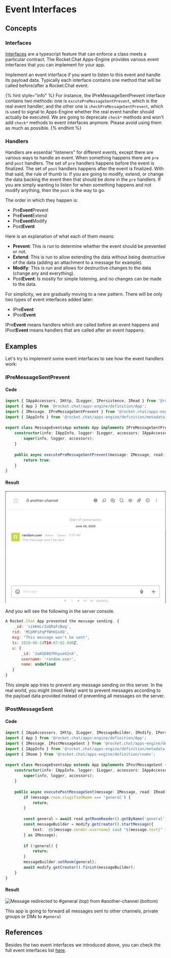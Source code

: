 # Event Interfaces

## Concepts

### Interfaces

[Interfaces](https://www.typescriptlang.org/docs/handbook/interfaces.html#class-types) are a typescript feature that can enforce a class meets a particular contract. The Rocket.Chat Apps-Engine provides various event interfaces that you can implement for your app.

Implement an event interface if you want to listen to this event and handle its payload data. Typically each interface contains one method that will be called before/after a Rocket.Chat event.

{% hint style="info" %}
For instance, the IPreMessageSentPrevent interface contains two methods: one is `excutePreMessageSentPrevent`, which is the real event handler; and the other one is `checkPreMessageSentPrevent`, which is used to signal to Apps-Engine whether the real event handler should actually be executed. We are going to deprecate `check*` methods and won't add `check*` methods to event interfaces anymore. Please avoid using them as much as possible.
{% endhint %}

### Handlers

Handlers are essential "listeners" for different events, except there are various ways to handle an event. When something happens there are `pre` and `post` handlers. The set of `pre` handlers happens before the event is finalized. The set of `post` handlers happens after the event is finalized. With that said, the rule of thumb is: if you are going to modify, extend, or change the data backing the event then that should be done in the `pre` handlers. If you are simply wanting to listen for when something happens and not modify anything, then the `post` is the way to go.

The order in which they happen is:

* Pre**Event**Prevent
* Pre**Event**Extend
* Pre**Event**Modify
* Post**Event**

Here is an explanation of what each of them means:

* **Prevent**: This is run to determine whether the event should be prevented or not.
* **Extend**: This is run to allow extending the data without being destructive of the data (adding an attachment to a message for example).
* **Modify**: This is run and allows for destructive changes to the data (change any and everything).
* Post**Event**: Is mostly for simple listening, and no changes can be made to the data.

For simplicity, we are gradually moving to a new pattern. There will be only two types of event interfaces added later:

* IPre**Event**
* IPost**Event**

IPre**Event** means handlers which are called before an event happens and IPost**Event** means handlers that are called after an event happens.

## Examples

Let's try to implement some event interfaces to see how the event handlers work:

### IPreMessageSentPrevent

#### Code

```typescript
import { IAppAccessors, IHttp, ILogger, IPersistence, IRead } from '@rocket.chat/apps-engine/definition/accessors';
import { App } from '@rocket.chat/apps-engine/definition/App';
import { IMessage, IPreMessageSentPrevent } from '@rocket.chat/apps-engine/definition/messages';
import { IAppInfo } from '@rocket.chat/apps-engine/definition/metadata';

export class MessageEventsApp extends App implements IPreMessageSentPrevent {
    constructor(info: IAppInfo, logger: ILogger, accessors: IAppAccessors) {
        super(info, logger, accessors);
    }

    public async executePreMessageSentPrevent(message: IMessage, read: IRead, http: IHttp, persistence: IPersistence): Promise<boolean> {
        return true;
    }
}
```

#### Result

![Message prevented by app](<../.gitbook/assets/image (18).png>)

And you will see the following in the server console.

```javascript
A Rocket.Chat App prevented the message sending. {
    _id: 'sikKmLrZoQRaFzBwg',
   rid: 'MCpMFsFqPfWhKGxXQ',
   msg: "This message won't be sent",
   ts: 2020-06-24T14:07:02.690Z,
   u: {
       _id: '2oKGD8QfRhyue62nX',
       username: 'random.user',
       name: undefined
   }
}
```

This simple app tries to prevent any message sending on this server. In the real world, you might (most likely) want to prevent messages according to the payload data provided instead of preventing all messages on the server.

### IPostMessageSent

#### Code

```typescript
import { IAppAccessors, IHttp, ILogger, IMessageBuilder, IModify, IPersistence, IRead } from '@rocket.chat/apps-engine/definition/accessors';
import { App } from '@rocket.chat/apps-engine/definition/App';
import { IMessage, IPostMessageSent } from '@rocket.chat/apps-engine/definition/messages';
import { IAppInfo } from '@rocket.chat/apps-engine/definition/metadata';
import { IRoom } from '@rocket.chat/apps-engine/definition/rooms';

export class MessageEventsApp extends App implements IPostMessageSent {
    constructor(info: IAppInfo, logger: ILogger, accessors: IAppAccessors) {
        super(info, logger, accessors);
    }

    public async executePostMessageSent(message: IMessage, read: IRead, http: IHttp, persistence: IPersistence, modify: IModify): Promise<void> {
        if (message.room.slugifiedName === 'general') {
            return;
        }

        const general = await read.getRoomReader().getByName('general');
        const messageBuilder = modify.getCreator().startMessage({
            text: `@${message.sender.username} said "${message.text}" in #${message.room.displayName}`,
        } as IMessage);

        if (!general) {
            return;
        }
        messageBuilder.setRoom(general);
        await modify.getCreator().finish(messageBuilder);
    }
}
```

#### Result

![Message redirected to #general (top) from #another-channel (bottom)](<../.gitbook/assets/image (17).png>)

This app is going to forward all messages sent to other channels, private groups or DMs to `#general`

## References

Besides the two event interfaces we introduced above, you can check the full event interfaces list [here](https://github.com/RocketChat/Rocket.Chat.Apps-engine/blob/alpha/src/definition/metadata/AppInterface.ts).

